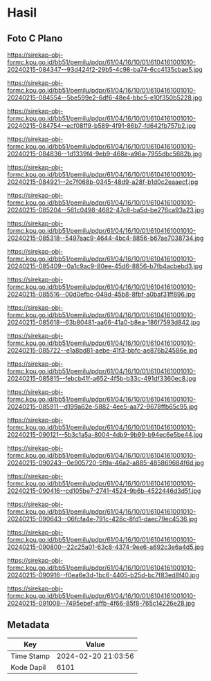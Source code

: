 # Hasil

## Foto C Plano

https://sirekap-obj-formc.kpu.go.id/bb51/pemilu/pdpr/61/04/16/10/01/6104161001010-20240215-084347--93d424f2-29b5-4c98-ba74-6cc4135cbae5.jpg

https://sirekap-obj-formc.kpu.go.id/bb51/pemilu/pdpr/61/04/16/10/01/6104161001010-20240215-084554--5be599e2-6df6-48e4-bbc5-e10f350b5228.jpg

https://sirekap-obj-formc.kpu.go.id/bb51/pemilu/pdpr/61/04/16/10/01/6104161001010-20240215-084754--ecf08ff9-b589-4f91-86b7-fd642fb757b2.jpg

https://sirekap-obj-formc.kpu.go.id/bb51/pemilu/pdpr/61/04/16/10/01/6104161001010-20240215-084836--1d1339f4-9eb9-468e-a96a-7955dbc5682b.jpg

https://sirekap-obj-formc.kpu.go.id/bb51/pemilu/pdpr/61/04/16/10/01/6104161001010-20240215-084921--2c7f068b-0345-48d9-a28f-b1d0c2eaaecf.jpg

https://sirekap-obj-formc.kpu.go.id/bb51/pemilu/pdpr/61/04/16/10/01/6104161001010-20240215-085204--561c0498-4682-47c8-ba5d-be276ca93a23.jpg

https://sirekap-obj-formc.kpu.go.id/bb51/pemilu/pdpr/61/04/16/10/01/6104161001010-20240215-085318--5497aac9-4644-4bc4-8856-b67ae7038734.jpg

https://sirekap-obj-formc.kpu.go.id/bb51/pemilu/pdpr/61/04/16/10/01/6104161001010-20240215-085409--0a1c9ac9-80ee-45d6-8856-b7fb4acbebd3.jpg

https://sirekap-obj-formc.kpu.go.id/bb51/pemilu/pdpr/61/04/16/10/01/6104161001010-20240215-085516--00d0efbc-049d-45b8-8fbf-a0baf31ff896.jpg

https://sirekap-obj-formc.kpu.go.id/bb51/pemilu/pdpr/61/04/16/10/01/6104161001010-20240215-085618--63b80481-aa66-41a0-b8ea-186f7593d842.jpg

https://sirekap-obj-formc.kpu.go.id/bb51/pemilu/pdpr/61/04/16/10/01/6104161001010-20240215-085722--e1a8bd81-aebe-41f3-bbfc-ae876b24586e.jpg

https://sirekap-obj-formc.kpu.go.id/bb51/pemilu/pdpr/61/04/16/10/01/6104161001010-20240215-085815--febcb41f-a652-4f5b-b33c-491df3360ec8.jpg

https://sirekap-obj-formc.kpu.go.id/bb51/pemilu/pdpr/61/04/16/10/01/6104161001010-20240215-085911--d199a62e-5882-4ee5-aa72-9678ffb65c95.jpg

https://sirekap-obj-formc.kpu.go.id/bb51/pemilu/pdpr/61/04/16/10/01/6104161001010-20240215-090121--5b3c1a5a-8004-4db9-9b99-b94ec6e5be44.jpg

https://sirekap-obj-formc.kpu.go.id/bb51/pemilu/pdpr/61/04/16/10/01/6104161001010-20240215-090243--0e905720-5f9a-46a2-a885-485869684f6d.jpg

https://sirekap-obj-formc.kpu.go.id/bb51/pemilu/pdpr/61/04/16/10/01/6104161001010-20240215-090416--cd105be7-2741-4524-9b6b-4522446d3d5f.jpg

https://sirekap-obj-formc.kpu.go.id/bb51/pemilu/pdpr/61/04/16/10/01/6104161001010-20240215-090643--06fcfa4e-791c-428c-8fd1-daec79ec4536.jpg

https://sirekap-obj-formc.kpu.go.id/bb51/pemilu/pdpr/61/04/16/10/01/6104161001010-20240215-090800--22c25a01-63c8-4374-9ee6-a692c3e6a4d5.jpg

https://sirekap-obj-formc.kpu.go.id/bb51/pemilu/pdpr/61/04/16/10/01/6104161001010-20240215-090916--f0ea6e3d-1bc6-4405-b25d-bc7f83ed8f40.jpg

https://sirekap-obj-formc.kpu.go.id/bb51/pemilu/pdpr/61/04/16/10/01/6104161001010-20240215-091008--7495ebef-affb-4f66-85f8-765c14226e28.jpg


## Metadata

| Key        | Value               |
| ---------- | ------------------- |
| Time Stamp | 2024-02-20 21:03:56 |
| Kode Dapil | 6101                |



